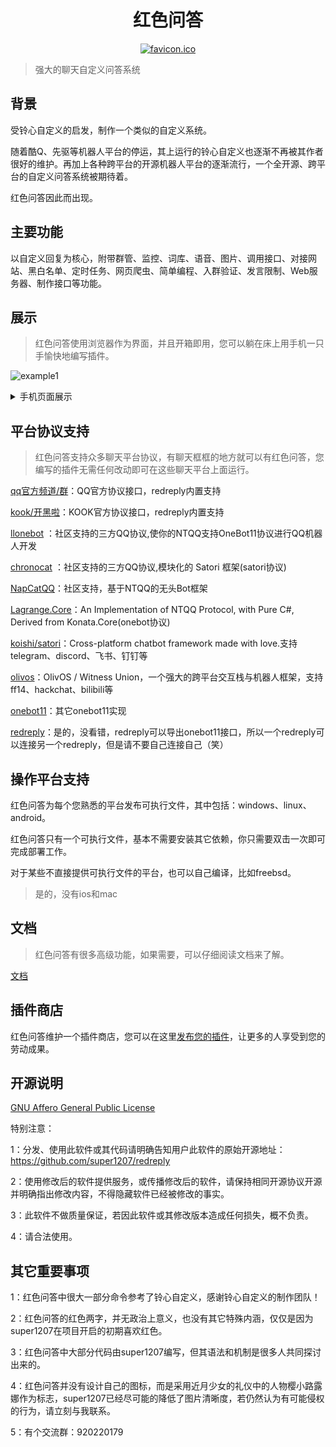 <div align=center>
	<h1> 红色问答 </h1>
</div>

<div align=center>
	<a href="res/favicon.ico"><img src="res/favicon.ico" alt="favicon.ico" border="0" /></a>
</div>

> 强大的聊天自定义问答系统

## 背景

受铃心自定义的启发，制作一个类似的自定义系统。 <br />

随着酷Q、先驱等机器人平台的停运，其上运行的铃心自定义也逐渐不再被其作者很好的维护。再加上各种跨平台的开源机器人平台的逐渐流行，一个全开源、跨平台的自定义问答系统被期待着。<br />

红色问答因此而出现。

## 主要功能

以自定义回复为核心，附带群管、监控、词库、语音、图片、调用接口、对接网站、黑白名单、定时任务、网页爬虫、简单编程、入群验证、发言限制、Web服务器、制作接口等功能。<br />

## 展示

> 红色问答使用浏览器作为界面，并且开箱即用，您可以躺在床上用手机一只手愉快地编写插件。

![example1](https://github.com/user-attachments/assets/a1e4273e-322f-4de1-a999-2eaa7af74f40)


<details>

<summary>手机页面展示</summary>

![example2](https://github.com/user-attachments/assets/10dbca5c-2d6c-42c7-bf5e-05d00dc5115d)

</details>

## 平台协议支持

> 红色问答支持众多聊天平台协议，有聊天框框的地方就可以有红色问答，您编写的插件无需任何改动即可在这些聊天平台上面运行。

[qq官方频道/群](https://q.qq.com/)：QQ官方协议接口，redreply内置支持

[kook/开黑啦](https://www.kookapp.cn/)：KOOK官方协议接口，redreply内置支持

[llonebot](https://github.com/LLOneBot/LLOneBot) ：社区支持的三方QQ协议,使你的NTQQ支持OneBot11协议进行QQ机器人开发

[chronocat](https://github.com/chrononeko/chronocat) ：社区支持的三方QQ协议,模块化的 Satori 框架(satori协议)

[NapCatQQ](https://github.com/NapNeko/NapCatQQ)：社区支持，基于NTQQ的无头Bot框架

[Lagrange.Core](https://github.com/LagrangeDev/Lagrange.Core)：An Implementation of NTQQ Protocol, with Pure C#, Derived from Konata.Core(onebot协议)

[koishi/satori](https://koishi.chat/)：Cross-platform chatbot framework made with love.支持telegram、discord、飞书、钉钉等

[olivos](https://github.com/OlivOS-Team/OlivOS)：OlivOS / Witness Union，一个强大的跨平台交互栈与机器人框架，支持ff14、hackchat、bilibili等

[onebot11](https://github.com/botuniverse/onebot-11)：其它onebot11实现

[redreply](https://github.com/super1207/redreply)：是的，没看错，redreply可以导出onebot11接口，所以一个redreply可以连接另一个redreply，但是请不要自己连接自己（笑）


## 操作平台支持

红色问答为每个您熟悉的平台发布可执行文件，其中包括：windows、linux、android。

红色问答只有一个可执行文件，基本不需要安装其它依赖，你只需要双击一次即可完成部署工作。

对于某些不直接提供可执行文件的平台，也可以自己编译，比如freebsd。

> 是的，没有ios和mac

## 文档

> 红色问答有很多高级功能，如果需要，可以仔细阅读文档来了解。

[文档](https://super1207.github.io/redreply)


## 插件商店

红色问答维护一个插件商店，您可以在这里[发布您的插件](https://github.com/super1207/redreplyhub)，让更多的人享受到您的劳动成果。


## 开源说明

[GNU Affero General Public License](https://en.wikipedia.org/wiki/GNU_Affero_General_Public_License)

特别注意：

1：分发、使用此软件或其代码请明确告知用户此软件的原始开源地址：https://github.com/super1207/redreply<br />

2：使用修改后的软件提供服务，或传播修改后的软件，请保持相同开源协议开源并明确指出修改内容，不得隐藏软件已经被修改的事实。<br />

3：此软件不做质量保证，若因此软件或其修改版本造成任何损失，概不负责。<br />

4：请合法使用。


## 其它重要事项

1：红色问答中很大一部分命令参考了铃心自定义，感谢铃心自定义的制作团队！<br />

2：红色问答的红色两字，并无政治上意义，也没有其它特殊内涵，仅仅是因为super1207在项目开启的初期喜欢红色。<br />

3：红色问答中大部分代码由super1207编写，但其语法和机制是很多人共同探讨出来的。<br />

4：红色问答并没有设计自己的图标，而是采用近月少女的礼仪中的人物樱小路露娜作为标志，super1207已经尽可能的降低了图片清晰度，若仍然认为有可能侵权的行为，请立刻与我联系。

5：有个交流群：920220179
